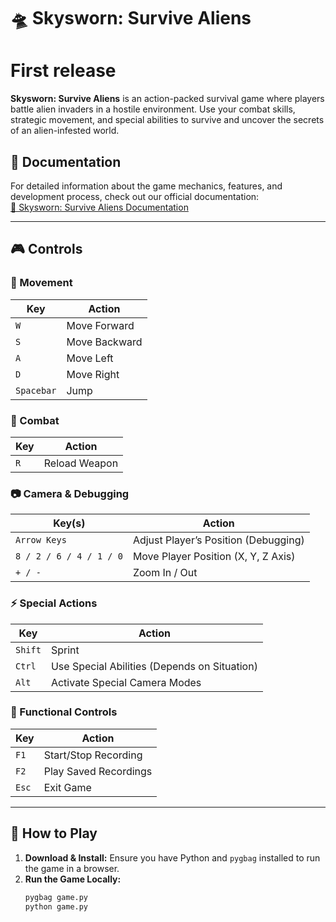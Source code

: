 # 🛸 Skysworn: Survive Aliens
# First release

**Skysworn: Survive Aliens** is an action-packed survival game where players battle alien invaders in a hostile environment. Use your combat skills, strategic movement, and special abilities to survive and uncover the secrets of an alien-infested world.

## 📖 Documentation
For detailed information about the game mechanics, features, and development process, check out our official documentation:  
[📄 Skysworn: Survive Aliens Documentation](https://docs.google.com/document/d/1CnDTdMmO_BDIqpRUs3FWZsWG71wFvFZNy0VgT1uX6D8/edit?usp=sharing)

---

## 🎮 Controls

### 🏃 Movement
| Key | Action |
|----|--------|
| `W` | Move Forward |
| `S` | Move Backward |
| `A` | Move Left |
| `D` | Move Right |
| `Spacebar` | Jump |

### 🔫 Combat
| Key | Action |
|----|--------|
| `R` | Reload Weapon |

### 📷 Camera & Debugging
| Key(s) | Action |
|----|--------|
| `Arrow Keys` | Adjust Player’s Position (Debugging) |
| `8 / 2 / 6 / 4 / 1 / 0` | Move Player Position (X, Y, Z Axis) |
| `+ / -` | Zoom In / Out |

### ⚡ Special Actions
| Key | Action |
|----|--------|
| `Shift` | Sprint |
| `Ctrl` | Use Special Abilities (Depends on Situation) |
| `Alt` | Activate Special Camera Modes |

### 🔧 Functional Controls
| Key | Action |
|----|--------|
| `F1` | Start/Stop Recording |
| `F2` | Play Saved Recordings |
| `Esc` | Exit Game |

---

## 🚀 How to Play
1. **Download & Install:** Ensure you have Python and `pygbag` installed to run the game in a browser.
2. **Run the Game Locally:**  
   ```sh
   pygbag game.py
   python game.py